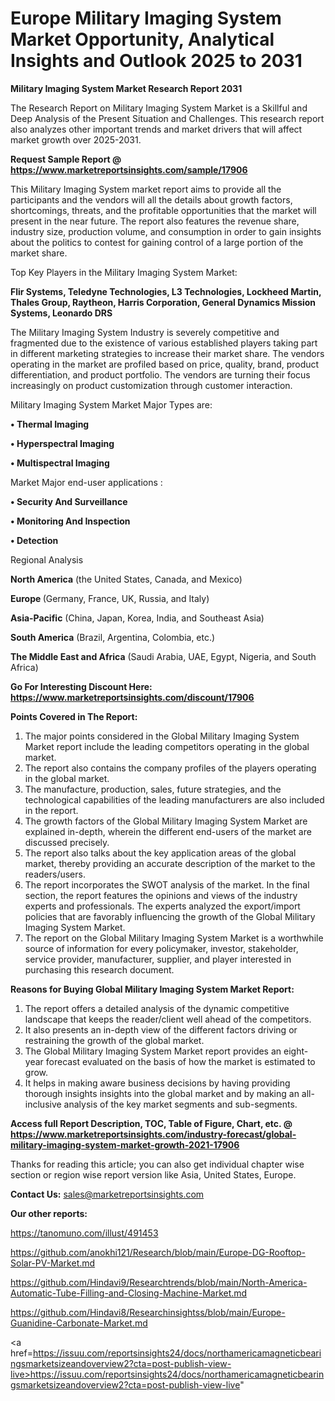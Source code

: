  # Europe Military Imaging System Market Opportunity, Analytical Insights and Outlook 2025 to 2031

<strong>Military Imaging System Market Research Report 2031</strong>

The Research Report on Military Imaging System Market is a Skillful and Deep Analysis of the Present Situation and Challenges. This research report also analyzes other important trends and market drivers that will affect market growth over 2025-2031.

<strong>Request Sample Report @ <a href=https://www.marketreportsinsights.com/sample/17906>https://www.marketreportsinsights.com/sample/17906</a></strong>

This Military Imaging System market report aims to provide all the participants and the vendors will all the details about growth factors, shortcomings, threats, and the profitable opportunities that the market will present in the near future. The report also features the revenue share, industry size, production volume, and consumption in order to gain insights about the politics to contest for gaining control of a large portion of the market share.

Top Key Players in the Military Imaging System Market:

<strong>Flir Systems, Teledyne Technologies, L3 Technologies, Lockheed Martin, Thales Group, Raytheon, Harris Corporation, General Dynamics Mission Systems, Leonardo DRS</strong>

The Military Imaging System Industry is severely competitive and fragmented due to the existence of various established players taking part in different marketing strategies to increase their market share. The vendors operating in the market are profiled based on price, quality, brand, product differentiation, and product portfolio. The vendors are turning their focus increasingly on product customization through customer interaction.

Military Imaging System Market Major Types are:

<strong>• Thermal Imaging

• Hyperspectral Imaging

• Multispectral Imaging</strong>

Market Major end-user applications :

<strong>• Security And Surveillance

• Monitoring And Inspection

• Detection</strong>

Regional Analysis

</u><strong><b>North America</b></strong> (the United States, Canada, and Mexico)

<strong><b>Europe </b></strong>(Germany, France, UK, Russia, and Italy)

<strong><b>Asia-Pacific</b></strong> (China, Japan, Korea, India, and Southeast Asia)

<strong><b>South America</b></strong> (Brazil, Argentina, Colombia, etc.)

<strong><b>The Middle East and Africa</b></strong> (Saudi Arabia, UAE, Egypt, Nigeria, and South Africa)

<strong>Go For Interesting Discount Here: <a href=https://www.marketreportsinsights.com/discount/17906>https://www.marketreportsinsights.com/discount/17906</a></strong>

<strong>Points Covered in The Report:</strong>
<ol>
  <li>The major points considered in the Global Military Imaging System Market report include the leading competitors operating in the global market.</li>
  <li>The report also contains the company profiles of the players operating in the global market.</li>
  <li>The manufacture, production, sales, future strategies, and the technological capabilities of the leading manufacturers are also included in the report.</li>
  <li>The growth factors of the Global Military Imaging System Market are explained in-depth, wherein the different end-users of the market are discussed precisely.</li>
  <li>The report also talks about the key application areas of the global market, thereby providing an accurate description of the market to the readers/users.</li>
  <li>The report incorporates the SWOT analysis of the market. In the final section, the report features the opinions and views of the industry experts and professionals. The experts analyzed the export/import policies that are favorably influencing the growth of the Global Military Imaging System Market.</li>
  <li>The report on the Global Military Imaging System Market is a worthwhile source of information for every policymaker, investor, stakeholder, service provider, manufacturer, supplier, and player interested in purchasing this research document.</li>
</ol>
<strong>Reasons for Buying Global Military Imaging System Market Report:</strong>

<ol>
  <li>The report offers a detailed analysis of the dynamic competitive landscape that keeps the reader/client well ahead of the competitors.</li>
  <li>It also presents an in-depth view of the different factors driving or restraining the growth of the global market.</li>
  <li>The Global Military Imaging System Market report provides an eight-year forecast evaluated on the basis of how the market is estimated to grow.</li>
  <li>It helps in making aware business decisions by having providing thorough insights insights into the global market and by making an all-inclusive analysis of the key market segments and sub-segments.</li>
</ol>
<strong>Access full Report Description, TOC, Table of Figure, Chart, etc. @ <a href=https://www.marketreportsinsights.com/industry-forecast/global-military-imaging-system-market-growth-2021-17906>https://www.marketreportsinsights.com/industry-forecast/global-military-imaging-system-market-growth-2021-17906</a></strong>


Thanks for reading this article; you can also get individual chapter wise section or region wise report version like Asia, United States, Europe.

<strong>Contact Us:</strong>
sales@marketreportsinsights.com

<strong>Our other reports:</strong>

<a href=https://tanomuno.com/illust/491453>https://tanomuno.com/illust/491453</a>

<a href=https://github.com/anokhi121/Research/blob/main/Europe-DG-Rooftop-Solar-PV-Market.md>https://github.com/anokhi121/Research/blob/main/Europe-DG-Rooftop-Solar-PV-Market.md</a>

<a href=https://github.com/Hindavi9/Researchtrends/blob/main/North-America-Automatic-Tube-Filling-and-Closing-Machine-Market.md>https://github.com/Hindavi9/Researchtrends/blob/main/North-America-Automatic-Tube-Filling-and-Closing-Machine-Market.md</a>

<a href=https://github.com/Hindavi8/Researchinsightss/blob/main/Europe-Guanidine-Carbonate-Market.md>https://github.com/Hindavi8/Researchinsightss/blob/main/Europe-Guanidine-Carbonate-Market.md</a>

<a href=https://issuu.com/reportsinsights24/docs/northamericamagneticbearingsmarketsizeandoverview2?cta=post-publish-view-live>https://issuu.com/reportsinsights24/docs/northamericamagneticbearingsmarketsizeandoverview2?cta=post-publish-view-live</a>"
